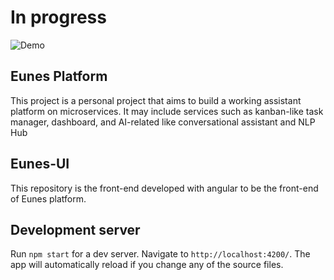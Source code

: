 # In progress

![Demo](https://imgur.com/w6RfG4k.gif)

## Eunes Platform

This project is a personal project that aims to build a working assistant platform on microservices. It may include services such as kanban-like task manager, dashboard, and AI-related like conversational assistant and NLP Hub

## Eunes-UI

This repository is the front-end developed with angular to be the front-end of Eunes platform.

## Development server

Run `npm start` for a dev server. Navigate to `http://localhost:4200/`. The app will automatically reload if you change any of the source files.
